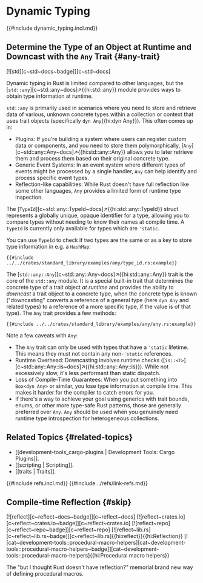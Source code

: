 # Dynamic Typing

{{#include dynamic_typing.incl.md}}

## Determine the Type of an Object at Runtime and Downcast with the `Any` Trait {#any-trait}

[![std][c~std~docs~badge]][c~std~docs]

Dynamic typing in Rust is limited compared to other languages, but the [`std::any`][c~std::any~docs]↗{{hi:std::any}} module provides ways to obtain type information at runtime.

`std::any` is primarily used in scenarios where you need to store and retrieve data of various, unknown concrete types within a collection or context that uses trait objects (specifically `dyn Any`{{hi:dyn Any}}). This often comes up in:

- Plugins: If you're building a system where users can register custom data or components, and you need to store them polymorphically, [`Any`][c~std::any::Any~docs]↗{{hi:std::any::Any}} allows you to later retrieve them and process them based on their original concrete type.
- Generic Event Systems: In an event system where different types of events might be processed by a single handler, `Any` can help identify and process specific event types.
- Reflection-like capabilities: While Rust doesn't have full reflection like some other languages, `Any` provides a limited form of runtime type inspection.

The [`TypeId`][c~std::any::TypeId~docs]↗{{hi:std::any::TypeId}} struct represents a globally unique, opaque identifier for a type, allowing you to compare types without needing to know their names at compile time. A `TypeId` is currently only available for types which are `'static`.

You can use `TypeId` to check if two types are the same or as a key to store type information in e.g. a `HashMap`:

```rust,editable
{{#include ../../crates/standard_library/examples/any/type_id.rs:example}}
```

The [`std::any::Any`][c~std::any::Any~docs]↗{{hi:std::any::Any}} trait is the core of the `std::any` module. It is a special built-in trait that determines the concrete type of a trait object _at runtime_ and provides the ability to _downcast_ a trait object to a concrete type, when the concrete type is known ("downcasting" converts a reference of a general type (here `dyn Any` and related types) to a reference of a more specific type, if the value is of that type). The `Any` trait provides a few methods:

```rust,editable
{{#include ../../crates/standard_library/examples/any/any.rs:example}}
```

Note a few caveats with `Any`:

- The `Any` trait can only be used with types that have a `'static` lifetime. This means they must not contain any non-`'static` references.
- Runtime Overhead: Downcasting involves runtime checks ([`is::<T>`][c~std::any::Any::is~docs]↗{{hi:std::any::Any::is}}). While not excessively slow, it's less performant than static dispatch.
- Loss of Compile-Time Guarantees: When you put something into `Box<dyn Any>` or similar, you lose type information at compile time. This makes it harder for the compiler to catch errors for you.
- If there's a way to achieve your goal using generics with trait bounds, enums, or other more type-safe Rust patterns, those are generally preferred over `Any`. `Any` should be used when you genuinely need runtime type introspection for heterogeneous collections.

## Related Topics {#related-topics}

- [[development-tools_cargo-plugins | Development Tools: Cargo Plugins]].
- [[scripting | Scripting]].
- [[traits | Traits]].

{{#include refs.incl.md}}
{{#include ../refs/link-refs.md}}

<div class="hidden">

## Compile-time Reflection {#skip}

[![reflect][c~reflect~docs~badge]][c~reflect~docs] [![reflect~crates.io][c~reflect~crates.io~badge]][c~reflect~crates.io] [![reflect~repo][c~reflect~repo~badge]][c~reflect~repo] [![reflect~lib.rs][c~reflect~lib.rs~badge]][c~reflect~lib.rs]{{hi:reflect}}{{hi:Reflection}} [![cat~development-tools::procedural-macro-helpers][cat~development-tools::procedural-macro-helpers~badge]][cat~development-tools::procedural-macro-helpers]{{hi:Procedural macro helpers}}

The "but I thought Rust doesn't have reflection?" memorial brand new way of defining procedural macros.

</div>
